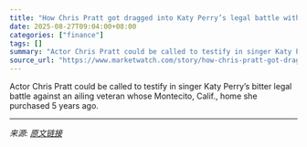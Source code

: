 ```yaml
---
title: "How Chris Pratt got dragged into Katy Perry’s legal battle with an 85-year-old veteran"
date: 2025-08-27T09:04:00+08:00
categories: ["finance"]
tags: []
summary: "Actor Chris Pratt could be called to testify in singer Katy Perry’s bitter legal battle against an ailing veteran whose Montecito, Calif., home she purchased 5 years ago."
source_url: "https://www.marketwatch.com/story/how-chris-pratt-got-dragged-into-katy-perrys-legal-battle-with-an-85-year-old-veteran-21ff93ab?mod=mw_rss_topstories"
---
```


Actor Chris Pratt could be called to testify in singer Katy Perry’s bitter legal battle against an ailing veteran whose Montecito, Calif., home she purchased 5 years ago.

---

*来源: [原文链接](https://www.marketwatch.com/story/how-chris-pratt-got-dragged-into-katy-perrys-legal-battle-with-an-85-year-old-veteran-21ff93ab?mod=mw_rss_topstories)*
